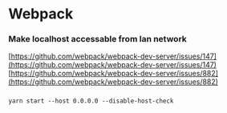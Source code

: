 # Webpack

### Make localhost accessable from lan network

[https://github.com/webpack/webpack-dev-server/issues/147](https://github.com/webpack/webpack-dev-server/issues/147)  
[https://github.com/webpack/webpack-dev-server/issues/882](https://github.com/webpack/webpack-dev-server/issues/882)

###  

```text
yarn start --host 0.0.0.0 --disable-host-check
```


